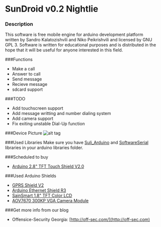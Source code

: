 # SunDroid v0.2 Nightlie
### Description
This software is free mobile engine for arduino development platform written by Sandro Kalatozishvili and Niko Peikrishvili and licensed by GNU GPL 3. Software is written for educational purposes and is distributed in the hope that it will be useful for anyone interested in this field.

###Functions
- Make a call
- Answer to call
- Send message
- Recieve message
- sdcard support

###TODO
- Add touchscreen support
- Add message writting and number dialing system
- Add camera support
- Fix exiting unstable Dial-Up function

###Device Picture
![alt tag](http://off-sec.com/ftp/sundroid.jpg)

###Used Libraries
Make sure you have [Suli_Arduino](https://github.com/Seeed-Studio/Suli) and [SoftwareSerial](https://github.com/arduino/Arduino/tree/master/libraries/SoftwareSerial) libraries in your arduino libraries folder.

###Scheduled to buy
- [Arduino 2.8" TFT Touch Shield V2.0](http://www.amazon.com/Arduino-2-8-Touch-Shield-V2-0/dp/B00BOZBY7I/ref=sr_1_2?ie=UTF8&qid=1423599070&sr=8-2)

###Used Arduino Shields
- [GPRS Shield V2](http://www.amazon.com/Seeedstudio-Arduino-GPRS-Shield-V2-0/dp/B00BOZ8K6Q/ref=sr_1_1?ie=UTF8&qid=1423689140&sr=8-1)
- [Arduino Ethernet Shield R3](http://www.amazon.com/Arduino-Rev3-Ethernet-Shield-R3/dp/B006UT97FE/ref=sr_1_1?ie=UTF8&qid=1423689194&sr=8-1)
- [SainSmart 1.8" TFT Color LCD](http://www.amazon.com/SainSmart-Display-Interface-MicroSD-Arduino/dp/B008HWTVQ2/ref=sr_1_2?ie=UTF8&qid=1424033080&sr=8-2)
- [AOV7670 300KP VGA Camera Module](http://www.amazon.com/Huhushop-TM-OV7670-Camera-Arduino/dp/B00GASB45G/ref=sr_1_1?ie=UTF8&qid=1423689539&sr=8-1)

###Get more info from our blog
- Offensice-Security Georgia: [http://off-sec.com/](http://off-sec.com)
